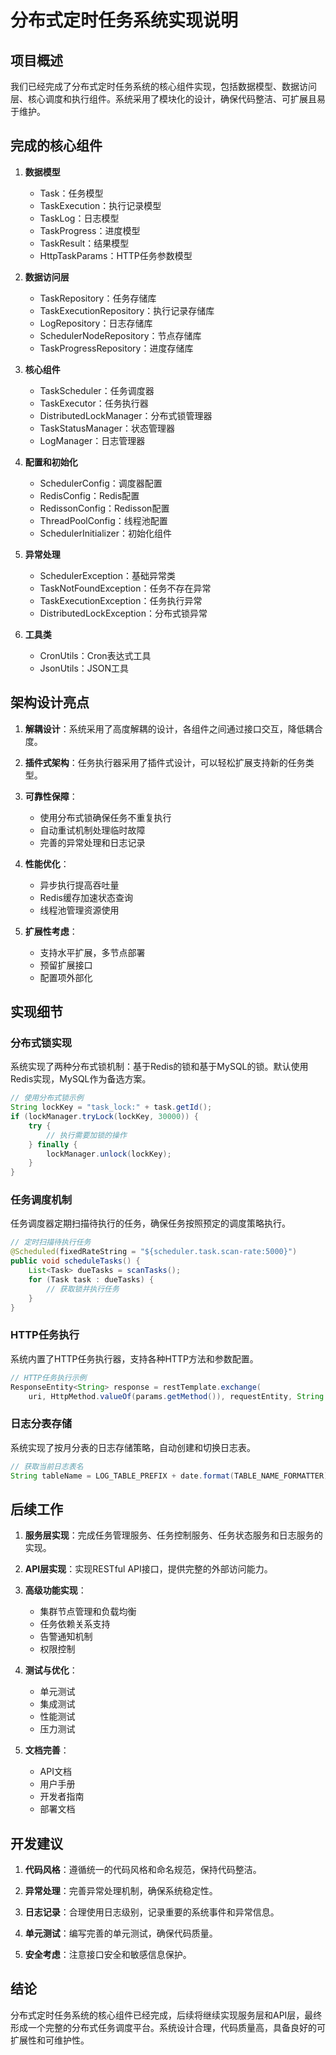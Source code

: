 # 分布式定时任务系统实现说明

## 项目概述

我们已经完成了分布式定时任务系统的核心组件实现，包括数据模型、数据访问层、核心调度和执行组件。系统采用了模块化的设计，确保代码整洁、可扩展且易于维护。

## 完成的核心组件

1. **数据模型**
   - Task：任务模型
   - TaskExecution：执行记录模型
   - TaskLog：日志模型
   - TaskProgress：进度模型
   - TaskResult：结果模型
   - HttpTaskParams：HTTP任务参数模型

2. **数据访问层**
   - TaskRepository：任务存储库
   - TaskExecutionRepository：执行记录存储库
   - LogRepository：日志存储库
   - SchedulerNodeRepository：节点存储库
   - TaskProgressRepository：进度存储库

3. **核心组件**
   - TaskScheduler：任务调度器
   - TaskExecutor：任务执行器
   - DistributedLockManager：分布式锁管理器
   - TaskStatusManager：状态管理器
   - LogManager：日志管理器

4. **配置和初始化**
   - SchedulerConfig：调度器配置
   - RedisConfig：Redis配置
   - RedissonConfig：Redisson配置
   - ThreadPoolConfig：线程池配置
   - SchedulerInitializer：初始化组件

5. **异常处理**
   - SchedulerException：基础异常类
   - TaskNotFoundException：任务不存在异常
   - TaskExecutionException：任务执行异常
   - DistributedLockException：分布式锁异常

6. **工具类**
   - CronUtils：Cron表达式工具
   - JsonUtils：JSON工具

## 架构设计亮点

1. **解耦设计**：系统采用了高度解耦的设计，各组件之间通过接口交互，降低耦合度。

2. **插件式架构**：任务执行器采用了插件式设计，可以轻松扩展支持新的任务类型。

3. **可靠性保障**：
   - 使用分布式锁确保任务不重复执行
   - 自动重试机制处理临时故障
   - 完善的异常处理和日志记录

4. **性能优化**：
   - 异步执行提高吞吐量
   - Redis缓存加速状态查询
   - 线程池管理资源使用

5. **扩展性考虑**：
   - 支持水平扩展，多节点部署
   - 预留扩展接口
   - 配置项外部化

## 实现细节

### 分布式锁实现

系统实现了两种分布式锁机制：基于Redis的锁和基于MySQL的锁。默认使用Redis实现，MySQL作为备选方案。

```java
// 使用分布式锁示例
String lockKey = "task_lock:" + task.getId();
if (lockManager.tryLock(lockKey, 30000)) {
    try {
        // 执行需要加锁的操作
    } finally {
        lockManager.unlock(lockKey);
    }
}
```

### 任务调度机制

任务调度器定期扫描待执行的任务，确保任务按照预定的调度策略执行。

```java
// 定时扫描待执行任务
@Scheduled(fixedRateString = "${scheduler.task.scan-rate:5000}")
public void scheduleTasks() {
    List<Task> dueTasks = scanTasks();
    for (Task task : dueTasks) {
        // 获取锁并执行任务
    }
}
```

### HTTP任务执行

系统内置了HTTP任务执行器，支持各种HTTP方法和参数配置。

```java
// HTTP任务执行示例
ResponseEntity<String> response = restTemplate.exchange(
    uri, HttpMethod.valueOf(params.getMethod()), requestEntity, String.class);
```

### 日志分表存储

系统实现了按月分表的日志存储策略，自动创建和切换日志表。

```java
// 获取当前日志表名
String tableName = LOG_TABLE_PREFIX + date.format(TABLE_NAME_FORMATTER);
```

## 后续工作

1. **服务层实现**：完成任务管理服务、任务控制服务、任务状态服务和日志服务的实现。

2. **API层实现**：实现RESTful API接口，提供完整的外部访问能力。

3. **高级功能实现**：
   - 集群节点管理和负载均衡
   - 任务依赖关系支持
   - 告警通知机制
   - 权限控制

4. **测试与优化**：
   - 单元测试
   - 集成测试
   - 性能测试
   - 压力测试

5. **文档完善**：
   - API文档
   - 用户手册
   - 开发者指南
   - 部署文档

## 开发建议

1. **代码风格**：遵循统一的代码风格和命名规范，保持代码整洁。

2. **异常处理**：完善异常处理机制，确保系统稳定性。

3. **日志记录**：合理使用日志级别，记录重要的系统事件和异常信息。

4. **单元测试**：编写完善的单元测试，确保代码质量。

5. **安全考虑**：注意接口安全和敏感信息保护。

## 结论

分布式定时任务系统的核心组件已经完成，后续将继续实现服务层和API层，最终形成一个完整的分布式任务调度平台。系统设计合理，代码质量高，具备良好的可扩展性和可维护性。
